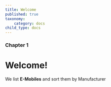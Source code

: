 ```yaml
---
title: Welcome
published: true
taxonomy:
    category: docs
child_type: docs
---
```


### Chapter 1

# Welcome!

We list **E-Mobiles** and sort them by Manufacturer
